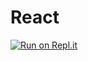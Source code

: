 # React
[![Run on Repl.it](https://repl.it/badge/github/BadeaVlad/React)](https://repl.it/github/BadeaVlad/React)